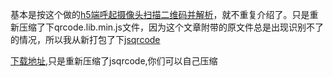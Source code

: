 基本是按这个做的[h5端呼起摄像头扫描二维码并解析](https://blog.csdn.net/yisuowushinian/article/details/50548742)，就不重复介绍了。只是重新压缩了下qrcode.lib.min.js文件，因为这个文章附带的原文件总是出现识别不了的情况，所以我从新打包了下[jsqrcode](https://github.com/LazarSoft/jsqrcode)

[下载地址](https://download.csdn.net/download/l0235351964/11275874),只是重新压缩了jsqrcode,你们可以自己压缩